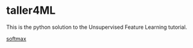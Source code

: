 taller4ML
=========

This is the python solution to the Unsupervised Feature Learning tutorial.

[softmax](http://nbviewer.ipython.org/github/inulinux12/taller4ML/softmax.ipynb)

